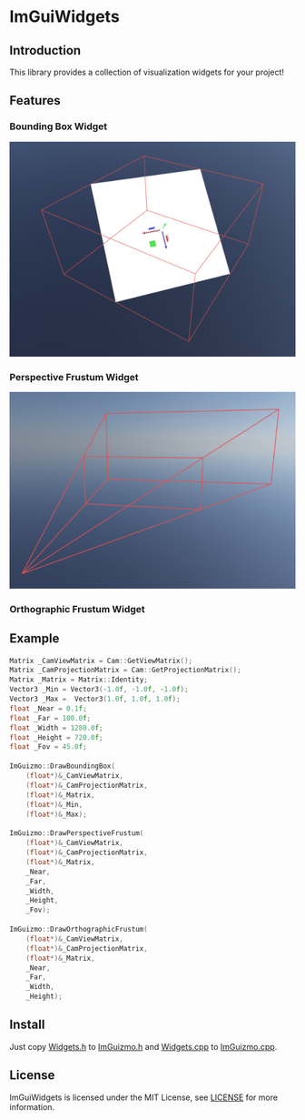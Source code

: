 # ImGuiWidgets
## Introduction
This library provides a collection of visualization widgets for your project!
## Features
### Bounding Box Widget
![](/images/img1.png)
### Perspective Frustum Widget
![](/images/image2.png)
### Orthographic Frustum Widget
## Example
```cpp
Matrix _CamViewMatrix = Cam::GetViewMatrix();
Matrix _CamProjectionMatrix = Cam::GetProjectionMatrix();
Matrix _Matrix = Matrix::Identity;
Vector3 _Min = Vector3(-1.0f, -1.0f, -1.0f);
Vector3 _Max =  Vector3(1.0f, 1.0f, 1.0f);
float _Near = 0.1f;
float _Far = 100.0f;
float _Width = 1280.0f;
float _Height = 720.0f;
float _Fov = 45.0f;
  
ImGuizmo::DrawBoundingBox(
    (float*)&_CamViewMatrix,
    (float*)&_CamProjectionMatrix,
    (float*)&_Matrix,
    (float*)&_Min,
    (float*)&_Max);
    
ImGuizmo::DrawPerspectiveFrustum(
    (float*)&_CamViewMatrix,
    (float*)&_CamProjectionMatrix,
    (float*)&_Matrix,
    _Near,
    _Far,
    _Width,
    _Height,
    _Fov);
    
ImGuizmo::DrawOrthographicFrustum(
    (float*)&_CamViewMatrix,
    (float*)&_CamProjectionMatrix,
    (float*)&_Matrix,
    _Near,
    _Far,
    _Width,
    _Height);
```
## Install
Just copy [Widgets.h](/Widgets.h) to [ImGuizmo.h](https://github.com/CedricGuillemet/ImGuizmo/blob/master/ImGuizmo.h) and [Widgets.cpp](/Widgets.cpp) to [ImGuizmo.cpp](https://github.com/CedricGuillemet/ImGuizmo/blob/master/ImGuizmo.cpp).
## License
ImGuiWidgets is licensed under the MIT License, see [LICENSE](/LICENSE) for more information.
